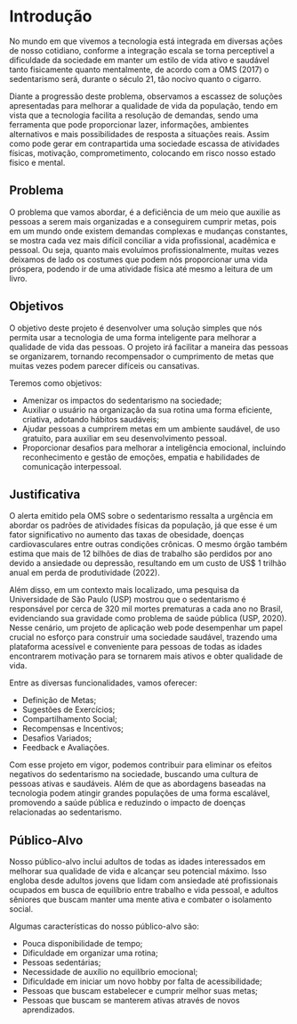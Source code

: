 # Introdução

No mundo em que vivemos a tecnologia está integrada em diversas ações de nosso cotidiano, conforme a integração escala se torna perceptivel a dificuldade da sociedade em manter um estilo de vida ativo e saudável tanto fisicamente quanto mentalmente, de acordo com a OMS (2017) o sedentarismo será, durante o século 21, tão nocivo quanto o cigarro. 

Diante a progressão  deste problema, observamos  a escassez de soluções apresentadas para melhorar a qualidade de vida da população, tendo em vista que a tecnologia facilita a resolução de  demandas, sendo uma ferramenta que pode proporcionar lazer, informações, ambientes alternativos e mais possibilidades de resposta a situações reais. Assim como  pode gerar em contrapartida uma sociedade escassa de atividades físicas, motivação, comprometimento, colocando em risco nosso estado fisico e mental.


## Problema

O problema que vamos abordar, é a deficiência de um meio que auxilie as pessoas a serem mais organizadas e a conseguirem cumprir metas, pois em um mundo onde existem demandas complexas e mudanças constantes, se mostra cada vez mais difícil conciliar a vida profissional, acadêmica e pessoal. Ou seja, quanto mais evoluímos profissionalmente, muitas vezes deixamos de lado os costumes que podem nós proporcionar uma vida próspera, podendo ir de uma atividade física até mesmo a leitura de um livro. 

## Objetivos

O objetivo deste projeto é desenvolver uma solução simples que nós permita usar a tecnologia de uma forma inteligente para melhorar a qualidade de vida das pessoas. O projeto irá facilitar a maneira das pessoas se organizarem, tornando recompensador o cumprimento de metas que muitas vezes podem parecer difíceis ou cansativas. 

Teremos como objetivos:
* Amenizar os impactos do sedentarismo na sociedade;
* Auxiliar o usuário na organização da sua rotina uma forma eficiente, criativa, adotando hábitos saudáveis;
* Ajudar pessoas a cumprirem metas em um ambiente saudável, de uso gratuito, para auxiliar em seu desenvolvimento pessoal. 
* Proporcionar desafios para melhorar a inteligência emocional, incluindo reconhecimento e gestão de emoções, empatia e habilidades de comunicação interpessoal. 

## Justificativa

O alerta emitido pela OMS sobre o sedentarismo ressalta a urgência em abordar os padrões de atividades físicas da população, já que esse é um fator significativo no aumento das taxas de obesidade, doenças cardiovasculares entre outras condições crônicas. O mesmo órgão também estima que mais de 12 bilhões de dias de trabalho são perdidos por ano devido a ansiedade ou depressão, resultando em um custo de US$ 1 trilhão anual em perda de produtividade (2022).

Além disso, em um contexto mais localizado, uma pesquisa da Universidade de São Paulo (USP) mostrou que o sedentarismo é responsável por cerca de 320 mil mortes prematuras a cada ano no Brasil, evidenciando sua gravidade como problema de saúde pública (USP, 2020). Nesse cenário, um projeto de aplicação web pode desempenhar um papel crucial no esforço para construir uma sociedade saudável, trazendo uma plataforma acessível e conveniente para pessoas de todas as idades encontrarem motivação para se tornarem mais ativos e obter qualidade de vida.

Entre as diversas funcionalidades, vamos oferecer:
* Definição de Metas;
* Sugestões de Exercícios; 
* Compartilhamento Social;
* Recompensas e Incentivos; 
* Desafios Variados;
* Feedback e Avaliações.

Com esse projeto em vigor, podemos contribuir para eliminar os efeitos negativos do sedentarismo na sociedade, buscando uma cultura de pessoas ativas e saudáveis. Além de que as abordagens baseadas na tecnologia podem atingir grandes populações de uma forma escalável, promovendo a saúde pública e reduzindo o impacto de doenças relacionadas ao sedentarismo. 

## Público-Alvo

Nosso público-alvo inclui adultos de todas as idades interessados em melhorar sua qualidade de vida e alcançar seu potencial máximo. Isso engloba desde adultos jovens que lidam com ansiedade até profissionais ocupados em busca de equilíbrio entre trabalho e vida pessoal, e adultos sêniores que buscam manter uma mente ativa e combater o isolamento social.

Algumas características do nosso público-alvo são:
* Pouca disponibilidade de tempo;
* Dificuldade em organizar uma rotina;
* Pessoas sedentárias;
* Necessidade de auxílio no equilíbrio emocional; 
* Dificuldade em iniciar um novo hobby por falta de acessibilidade;
* Pessoas que buscam estabelecer e cumprir melhor suas metas;
* Pessoas que buscam se manterem ativas através de novos aprendizados.
